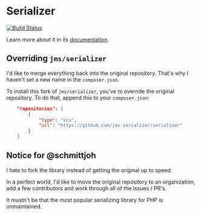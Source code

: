 # Serializer
[![Build Status](https://travis-ci.org/jms-serializer/serializer.svg?branch=master)](https://travis-ci.org/jms-serializer/serializer)

Learn more about it in its [documentation](http://jmsyst.com/libs/serializer).

## Overriding `jms/serializer`
I'd like to merge everything back into the original repository. That's why I haven't set a new name in the `composer.json`.

To install this fork of `jms/serializer`, you've to override the original repository. To do that, append this to your `composer.json`:

```json
    "repositories": [
        {
            "type": "vcs",
            "url": "https://github.com/jms-serializer/serializer"
        }
    ]
```

## Notice for @schmittjoh
I hate to fork the library instead of getting the original up to speed.

In a perfect world, I'd like to move the original repository to an organization, add a few contributors and work through all of the issues / PR's.

It mustn't be that the most popular serializing library for PHP is unmaintained.
